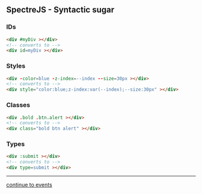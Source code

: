 SpectreJS - Syntactic sugar
---

### IDs
```html
<div #myDiv ></div>
<!-- converts to -->
<div id=myDiv ></div>
```

### Styles
```html
<div -color=blue -z-index=--index --size=30px ></div>
<!-- converts to -->
<div style="color:blue;z-index:var(--index);--size:30px" ></div>
```

### Classes
```html
<div .bold .btn.alert ></div>
<!-- converts to -->
<div class="bold btn alert" ></div>
```

### Types
```html
<div :submit ></div>
<!-- converts to -->
<div type=submit ></div>
```

---
[continue to events](./events.md)
